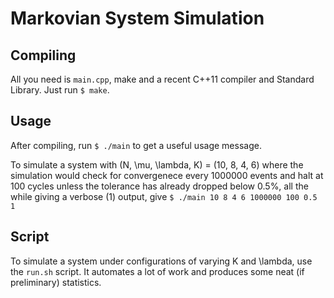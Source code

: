 Markovian System Simulation
===========================

Compiling
---------
All you need is `main.cpp`, make and a recent C++11 compiler and Standard Library. Just run `$ make`.

Usage
-----
After compiling, run `$ ./main` to get a useful usage message.

To simulate a system with (N, \mu, \lambda, K) = (10, 8, 4, 6) where the simulation would check for convergenece every 1000000 events and halt at 100 cycles unless the tolerance has already dropped below 0.5%, all the while giving a verbose (1) output, give `$ ./main 10 8 4 6 1000000 100 0.5 1`

Script
------
To simulate a system under configurations of varying K and \lambda, use the `run.sh` script. It automates a lot of work and produces some neat (if preliminary) statistics.
